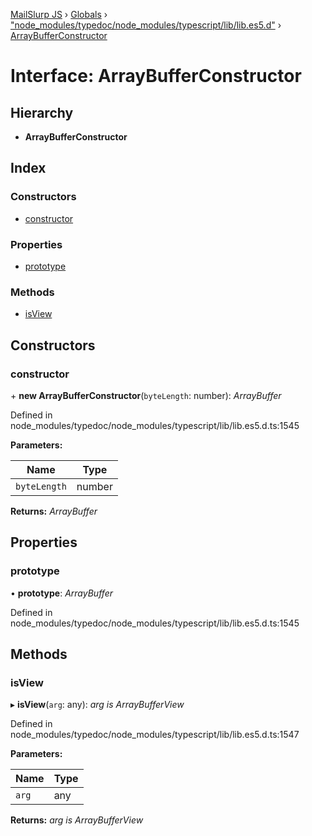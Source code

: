 [MailSlurp JS](../README.md) › [Globals](../globals.md) › ["node_modules/typedoc/node_modules/typescript/lib/lib.es5.d"](../modules/_node_modules_typedoc_node_modules_typescript_lib_lib_es5_d_.md) › [ArrayBufferConstructor](_node_modules_typedoc_node_modules_typescript_lib_lib_es5_d_.arraybufferconstructor.md)

# Interface: ArrayBufferConstructor

## Hierarchy

* **ArrayBufferConstructor**

## Index

### Constructors

* [constructor](_node_modules_typedoc_node_modules_typescript_lib_lib_es5_d_.arraybufferconstructor.md#constructor)

### Properties

* [prototype](_node_modules_typedoc_node_modules_typescript_lib_lib_es5_d_.arraybufferconstructor.md#prototype)

### Methods

* [isView](_node_modules_typedoc_node_modules_typescript_lib_lib_es5_d_.arraybufferconstructor.md#isview)

## Constructors

###  constructor

\+ **new ArrayBufferConstructor**(`byteLength`: number): *ArrayBuffer*

Defined in node_modules/typedoc/node_modules/typescript/lib/lib.es5.d.ts:1545

**Parameters:**

Name | Type |
------ | ------ |
`byteLength` | number |

**Returns:** *ArrayBuffer*

## Properties

###  prototype

• **prototype**: *ArrayBuffer*

Defined in node_modules/typedoc/node_modules/typescript/lib/lib.es5.d.ts:1545

## Methods

###  isView

▸ **isView**(`arg`: any): *arg is ArrayBufferView*

Defined in node_modules/typedoc/node_modules/typescript/lib/lib.es5.d.ts:1547

**Parameters:**

Name | Type |
------ | ------ |
`arg` | any |

**Returns:** *arg is ArrayBufferView*
